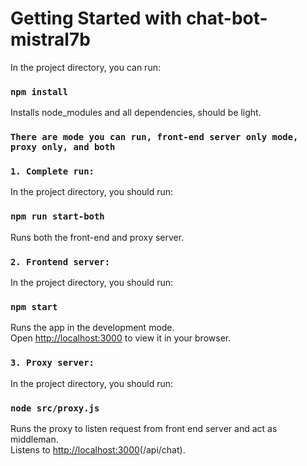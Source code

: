 # Getting Started with chat-bot-mistral7b

In the project directory, you can run:
### `npm install`

Installs node_modules and all dependencies, should be light.

### `There are mode you can run, front-end server only mode, proxy only, and both`

### `1. Complete run:`

In the project directory, you should run:
### `npm run start-both`

Runs both the front-end and proxy server.

### `2. Frontend server:`

In the project directory, you should run:
### `npm start`

Runs the app in the development mode.\
Open [http://localhost:3000](http://localhost:3000) to view it in your browser.

### `3. Proxy server:`

In the project directory, you should run:
### `node src/proxy.js`

Runs the proxy to listen request from front end server and act as middleman.\
Listens to [http://localhost:3000](http://localhost:3001)(/api/chat).

